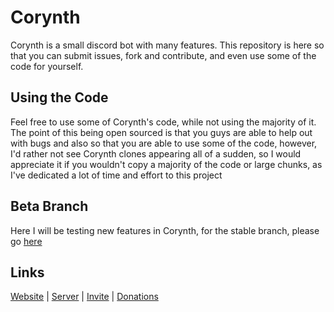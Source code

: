 # Corynth

Corynth is a small discord bot with many features. This repository is here so that you can submit issues, fork and
contribute, and even use some of the code for yourself.<br>

## Using the Code

Feel free to use some of Corynth's code, while not using the majority of it. The point of this being open sourced is
that you guys are able to help out with bugs and also so that you are able to use some of the code, however, I'd rather
not see Corynth clones appearing all of a sudden, so I would appreciate it if you wouldn't copy a majority of the code
or large chunks, as I've dedicated a lot of time and effort to this project

## Beta Branch

Here I will be testing new features in Corynth, for the stable branch, please
go [here](https://github.com/cxllm/corynth)

## Links

[Website](https://corynth.xyz) | [Server](https://discord.gg/6kFbxxkX5p)
| [Invite](https://discord.com/oauth2/authorize?client_id=660818351638970370&permissions=8&scope=applications.commands%20bot)
| [Donations](https://paypal.me/cx11m)
